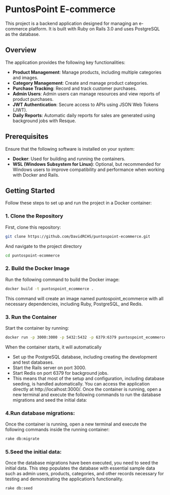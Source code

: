 # PuntosPoint E-commerce

This project is a backend application designed for managing an e-commerce platform. It is built with Ruby on Rails 3.0 and uses PostgreSQL as the database.

## Overview

The application provides the following key functionalities:

- **Product Management**: Manage products, including multiple categories and images.
- **Category Management**: Create and manage product categories.
- **Purchase Tracking**: Record and track customer purchases.
- **Admin Users**: Admin users can manage resources and view reports of product purchases.
- **JWT Authentication**: Secure access to APIs using JSON Web Tokens (JWT).
- **Daily Reports**: Automatic daily reports for sales are generated using background jobs with Resque.

## Prerequisites

Ensure that the following software is installed on your system:

- **Docker**: Used for building and running the containers.
- **WSL (Windows Subsystem for Linux)**: Optional, but recommended for Windows users to improve compatibility and performance when working with Docker and Rails.

## Getting Started

Follow these steps to set up and run the project in a Docker container:

### 1. Clone the Repository

First, clone this repository:

```bash
git clone https://github.com/DavidRCHS/puntospoint-ecommerce.git
```
And navigate to the project directory
```bash
cd puntospoint-ecommerce
```

### 2. Build the Docker Image

Run the following command to build the Docker image:

```bash
docker build -t puntospoint_ecommerce .
```

This command will create an image named puntospoint_ecommerce with all necessary dependencies, including Ruby, PostgreSQL, and Redis.

### 3. Run the Container

Start the container by running:

```bash
docker run -p 3000:3000 -p 5432:5432 -p 6379:6379 puntospoint_ecommerce
```

When the container starts, it will automatically
- Set up the PostgreSQL database, including creating the development and test databases.
- Start the Rails server on port 3000.
- Start Redis on port 6379 for background jobs.
- This means that most of the setup and configuration, including database seeding, is handled automatically. You can access the application directly at http://localhost:3000/.
Once the container is running, open a new terminal and execute the following commands to run the database migrations and seed the initial data:

### 4.Run database migrations:
Once the container is running, open a new terminal and execute the following commands inside the running container:
```bash
rake db:migrate
```
### 5.Seed the initial data:
Once the database migrations have been executed, you need to seed the initial data. This step populates the database with essential sample data such as admin users, products, categories, and other records necessary for testing and demonstrating the application’s functionality.

```bash
rake db:seed
```
